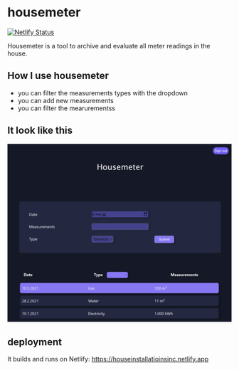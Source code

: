 # housemeter

[![Netlify Status](https://api.netlify.com/api/v1/badges/7dd5e7d5-8ff3-457b-96c3-a1329c36555d/deploy-status)](https://app.netlify.com/sites/stoic-wozniak-38c319/deploys)

Housemeter is a tool to archive and evaluate all meter readings in the house.

## How I use housemeter

- you can filter the measurements types with the dropdown
- you can add new measurements
- you can filter the mearurementss

## It look like this

![preview](Housemeter.png)

## deployment

It builds and runs on Netlify: https://houseinstallatioinsinc.netlify.app
